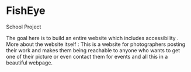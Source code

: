 # FishEye

School Project

The goal here is to build an entire website which includes accessibility .
More about the website itself : 
This is a website for photographers posting their work and makes them being reachable to anyone who wants to get one of their picture or even contact them for events and all this in a beautiful webpage.
